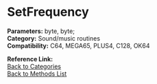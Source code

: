 # SetFrequency

**Parameters:** byte, byte;  
**Category:** Sound/music routines  
**Compatibility:** C64, MEGA65, PLUS4, C128, OK64  

**Reference Link:**  
[Back to Categories](../categories/sound_music_routines.md)  
[Back to Methods List](../../SUMMARY.md)
